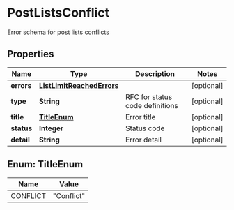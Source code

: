 

# PostListsConflict

Error schema for post lists conflicts
## Properties

Name | Type | Description | Notes
------------ | ------------- | ------------- | -------------
**errors** | [**ListLimitReachedErrors**](ListLimitReachedErrors.md) |  |  [optional]
**type** | **String** | RFC for status code definitions |  [optional]
**title** | [**TitleEnum**](#TitleEnum) | Error title |  [optional]
**status** | **Integer** | Status code |  [optional]
**detail** | **String** | Error detail |  [optional]



## Enum: TitleEnum

Name | Value
---- | -----
CONFLICT | &quot;Conflict&quot;



